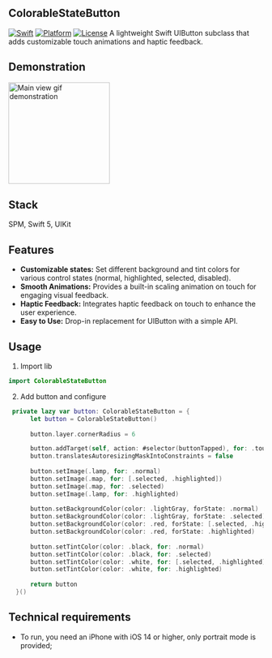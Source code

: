 ## **ColorableStateButton**
[![Swift](https://img.shields.io/badge/Swift-5.0-orange.svg?style=flat)](https://swift.org)
[![Platform](https://img.shields.io/badge/platform-ios-lightgrey.svg)](https://developer.apple.com/ios)
[![License](https://img.shields.io/badge/license-MIT-blue.svg)](https://opensource.org/licenses/MIT)
A lightweight Swift UIButton subclass that adds customizable touch animations and haptic feedback.

## **Demonstration**
<img width="200" alt="Main view gif demonstration" src="https://github.com/user-attachments/assets/a5e48431-ea31-4215-97d8-05b0a5c313f3">

## **Stack**
SPM, Swift 5, UIKit

## Features

- **Customizable states:** Set different background and tint colors for various control states (normal, highlighted, selected, disabled).
- **Smooth Animations:**  Provides a built-in scaling animation on touch for engaging visual feedback.
- **Haptic Feedback:** Integrates haptic feedback on touch to enhance the user experience.
- **Easy to Use:**  Drop-in replacement for UIButton with a simple API.

## **Usage**
1. Import lib
  ```swift
import ColorableStateButton
  ```
2. Add button and configure
  ```swift
   private lazy var button: ColorableStateButton = {
        let button = ColorableStateButton()
        
        button.layer.cornerRadius = 6

        button.addTarget(self, action: #selector(buttonTapped), for: .touchUpInside)
        button.translatesAutoresizingMaskIntoConstraints = false
        
        button.setImage(.lamp, for: .normal)
        button.setImage(.map, for: [.selected, .highlighted])
        button.setImage(.map, for: .selected)
        button.setImage(.lamp, for: .highlighted)
        
        button.setBackgroundColor(color: .lightGray, forState: .normal)
        button.setBackgroundColor(color: .lightGray, forState: .selected)
        button.setBackgroundColor(color: .red, forState: [.selected, .highlighted])
        button.setBackgroundColor(color: .red, forState: .highlighted)
        
        button.setTintColor(color: .black, for: .normal)
        button.setTintColor(color: .black, for: .selected)
        button.setTintColor(color: .white, for: [.selected, .highlighted])
        button.setTintColor(color: .white, for: .highlighted)
        
        return button
    }()
  ```
## **Technical requirements**

- To run, you need an iPhone with iOS 14 or higher, only portrait mode is provided;
